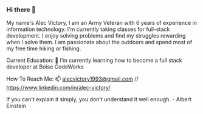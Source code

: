 ### Hi there 👋

My name's Alec Victory, I am an Army Veteran with 6 years of experience in information technology. I'm currently taking classes for full-stack development. I enjoy solving problems and find my struggles rewarding when I solve them. I am passionate about the outdoors and spend most of my free time hiking or fishing.

Current Education:
🌱  I’m currently learning how to become a full stack developer at Boise CodeWorks
 
 How To Reach Me:
 📫  alecvictory1993@gmail.com // https://www.linkedin.com/in/alec-victory/
 
 If you can't explain it simply, you don't understand it well enough. - Albert Einstein
